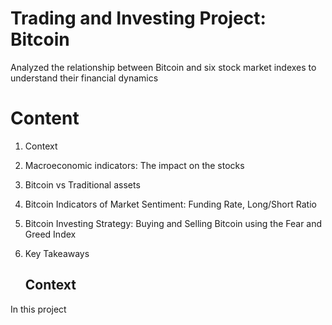 # Trading and Investing Project: Bitcoin
Analyzed the relationship between Bitcoin and six stock market indexes to understand their financial dynamics

# Content
1. Context
2. Macroeconomic indicators: The impact on the stocks
3. Bitcoin vs Traditional assets
4. Bitcoin Indicators of Market Sentiment: Funding Rate, Long/Short Ratio
5. Bitcoin Investing Strategy: Buying and Selling Bitcoin using the Fear and Greed Index
6. Key Takeaways





      ## Context
In this project 





